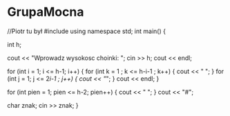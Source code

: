 # GrupaMocna
//Piotr tu był
#include
using namespace std;
int main()
{


int h;

cout << "Wprowadz wysokosc choinki: ";
cin >> h;
cout << endl;

for (int i = 1; i <= h-1; i++)
{
for (int k = 1 ; k <= h-i-1 ; k++)
{
cout << " ";
}
for (int j = 1; j <= 2*i-1 ; j++)
{
cout << "*";
}
cout << endl;
}

for (int pien = 1; pien <= h-2; pien++)
{
cout << " ";
}
cout << "#";

char znak;
cin >> znak;
}


